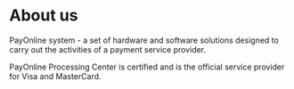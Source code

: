 # About us

PayOnline system - a set of hardware and software solutions designed to carry out the activities of a payment service provider.

PayOnline Processing Center is certified and is the official service provider for Visa and MasterCard.